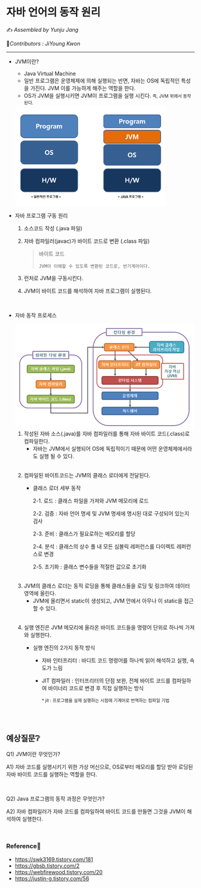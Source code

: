 # 자바 언어의 동작 원리

:writing_hand: *Assembled by Yunju Jang*

🤝*Contributors : JiYoung Kwon*

<hr>


- JVM이란?

  - Java Virtual Machine
  - 일반 프로그램은 운영체제에 의해 실행되는 반면, 자바는 OS에 독립적인 특성을 가진다. JVM 이를 가능하게 해주는 역할을 한다.
  - OS가 JVM을 실행시키면 JVM이 프로그램을 실행 시킨다. <small>즉, JVM 위에서 동작 된다.</small>

  <img src='../resources/java.png' align='center' width='400px'>

  <br/>

- 자바 프로그램 구동 원리

  1. 소스코드 작성 (.java 파일)

  2. 자바 컴파일러(javac)가 바이트 코드로 변환 (.class 파일)

     > 바이트 코드 
     >
     > ~~~  
     > JVM이 이해할 수 있도록 변환된 코드로, 반기계어이다.
     > ~~~

  3. 런처로 JVM을 구동시킨다.

  4. JVM이 바이트 코드를 해석하여 자바 프로그램이 실행된다.

  <br/>

- 자바 동작 프로세스

  <img src='../resources/javaProcess.png' align='center' width='500px'>

  1. 작성된 자바 소스(.java)를 자바 컴파일러를 통해 자바 바이트 코드(.class)로 컴파일한다.
     - 자바는 JVM에서 실행되어 OS에 독립적이기 때문에 어떤 운영체제에서라도 실행 될 수 있다.

  <br/>

  2. 컴파일된 바이트코드는 JVM의 클래스 로더에게 전달된다.

     - 클래스 로더 세부 동작

       2-1. 로드 : 클래스 파일을 가져와 JVM 메모리에 로드

       2-2. 검증 : 자바 언어 명세 및 JVM 명세에 명시된 대로 구성되어 있는지 검사

       2-3. 준비 : 클래스가 필요로하는 메모리를 할당

       2-4. 분석 : 클래스의 상수 풀 내 모든 심볼릭 레퍼런스를 다이렉트 레퍼런스로 변경

       2-5. 초기화 : 클래스 변수들을 적절한 값으로 초기화

  <br/>

  3. JVM의 클래스 로더는 동적 로딩을 통해 클래스들을 로딩 및 링크하여 데이터 영역에 올린다.
     - JVM에 올리면서 static이 생성되고, JVM 안에서 아무나 이 static을 접근할 수 있다.

  <br/>

  4. 실행 엔진은 JVM 메모리에 올라온 바이트 코드들을 명령어 단위로 하나씩 가져와 실행한다.

     - 실행 엔진의 2가지 동작 방식

       - 자바 인터프리터 : 바디트 코드 명령어를 하나씩 읽어 해석하고 실행, 속도가 느림

       - JIT 컴파일러 : 인터프리터의 단점 보완, 전체 바이트 코드를 컴파일하여 바이너리 코드로 변경 후 직접 실행하는 방식

         <small>* jit :  프로그램을 실제 실행하는 시점에 기계어로 번역하는 컴파일 기법</small>

<br/>

<br/>

## 예상질문❔

Q1) JVM이란 무엇인가?

A1) 자바 코드를 실행시키기 위한 가상 머신으로, OS로부터 메모리를 할당 받아 로딩된 자바 바이트 코드를 실행하는 역할을 한다.

<br/>

Q2) Java 프로그램의 동작 과정은 무엇인가?

A2) 자바 컴파일러가 자바 코드를 컴파일하여 바이트 코드를 만들면 그것을 JVM이 해석하여 실행한다.

<br/>

### Reference📖

- https://swk3169.tistory.com/181
- https://gbsb.tistory.com/2
- https://webfirewood.tistory.com/20
- https://justin-g.tistory.com/56
